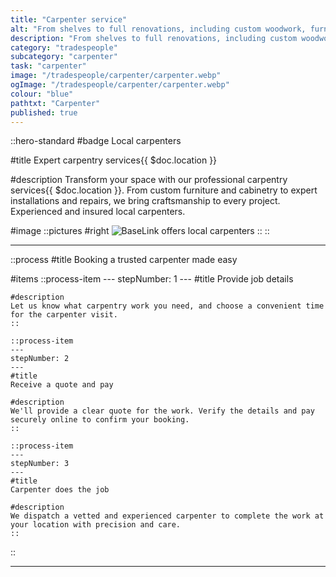 ```yaml
---
title: "Carpenter service"
alt: "From shelves to full renovations, including custom woodwork, furniture building, and home improvements"
description: "From shelves to full renovations, including custom woodwork, furniture building, and home improvements"
category: "tradespeople"
subcategory: "carpenter"
task: "carpenter"
image: "/tradespeople/carpenter/carpenter.webp"
ogImage: "/tradespeople/carpenter/carpenter.webp"
colour: "blue"
pathtxt: "Carpenter"
published: true
---
```


::hero-standard
#badge
Local carpenters

#title
Expert carpentry services{{ $doc.location }}

#description
Transform your space with our professional carpentry services{{ $doc.location }}. From custom furniture and cabinetry to expert installations and repairs, we bring craftsmanship to every project. Experienced and insured local carpenters.

#image
    ::pictures
    #right
    ![BaseLink offers local carpenters](/tradespeople/carpenter/carpenter.webp)
    ::
::

---

::process
#title
Booking a trusted carpenter made easy

#items
    ::process-item
    ---
    stepNumber: 1
    ---
    #title
    Provide job details

    #description
    Let us know what carpentry work you need, and choose a convenient time for the carpenter visit.
    ::
    
    ::process-item
    ---
    stepNumber: 2
    ---
    #title
    Receive a quote and pay

    #description
    We'll provide a clear quote for the work. Verify the details and pay securely online to confirm your booking.
    ::

    ::process-item
    ---
    stepNumber: 3
    ---
    #title
    Carpenter does the job

    #description
    We dispatch a vetted and experienced carpenter to complete the work at your location with precision and care.
    ::
::

---